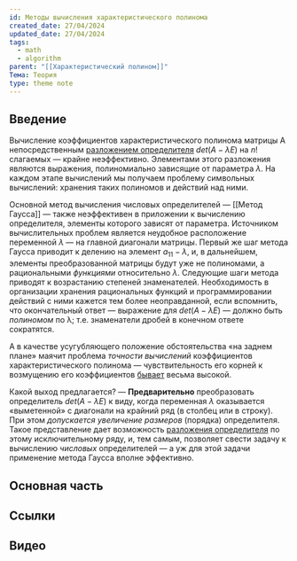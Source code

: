 ```yaml
---
id: Методы вычисления характеристического полинома
created_date: 27/04/2024
updated_date: 27/04/2024
tags:
  - math
  - algorithm
parent: "[[Характеристический полином]]"
Тема: Теория
type: theme note
---
```


## Введение
Вычисление коэффициентов характеристического полинома матрицы A непосредственным [разложением определителя](http://vmath.ru/vf5/algebra2/dets#opredelenie "algebra2:dets") $det(A−λE)$ на $n!$ слагаемых — крайне неэффективно. Элементами этого разложения являются выражения, полиномиально зависящие от параметра $λ$. На каждом этапе вычислений мы получаем проблему символьных вычислений: хранения таких полиномов и действий над ними.

Основной метод вычисления числовых определителей — [[Метод Гаусса]] — также неэффективен в приложении к вычислению определителя, элементы которого зависят от параметра. Источником вычислительных проблем является неудобное расположение переменной $λ$
— на главной диагонали матрицы. Первый же шаг метода Гаусса приводит к делению на элемент $a_{11}−λ$, и, в дальнейшем, элементы преобразованной матрицы будут уже не полиномами, а рациональными *функциями* относительно $λ$. Следующие шаги метода приводят к возрастанию степеней знаменателей. Необходимость в организации хранения рациональных функций и программировании действий с ними кажется тем более неоправданной, если вспомнить, что окончательный ответ — выражение для $det(A−λE)$ — должно быть _полиномом_ по λ; т.е. знаменатели дробей в конечном ответе сократятся.

А в качестве усугубляющего положение обстоятельства «на заднем плане» маячит проблема _точности вычислений_ коэффициентов характеристического полинома — чувствительность его корней к возмущению его коэффициентов [бывает](http://vmath.ru/vf5/algebra2/charpoly#lokalizacija_sobstvennyx_chisel "algebra2:charpoly ↵") весьма высокой.

Какой выход предлагается? — **Предварительно** преобразовать определитель $det(A−λE)$
к виду, когда переменная $λ$ оказывается «выметенной» с диагонали на крайний ряд (в столбец или в строку). При этом _допускается увеличение размеров_ (порядка) определителя. Такое представление дает возможность [разложения определителя](http://vmath.ru/vf5/algebra2/dets#minory_i_algebraicheskie_dopolnenija "algebra2:dets") по этому исключительному ряду, и, тем самым, позволяет свести задачу к вычислению _числовых_ определителей — а уж для этой задачи применение метода Гаусса вполне эффективно.

## Основная часть




## Ссылки

## Видео

